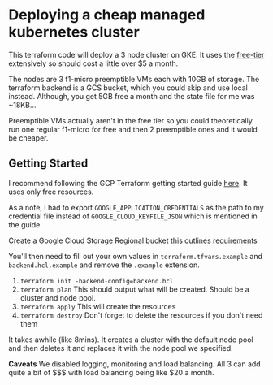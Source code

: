 # Deploying a cheap managed kubernetes cluster

This terraform code will deploy a 3 node cluster on GKE. It uses the [free-tier](https://cloud.google.com/free/) extensively so should cost a little over $5 a month.

The nodes are 3 f1-micro preemptible VMs each with 10GB of storage. The terraform backend is a GCS bucket, which you could skip and use local instead. Although, you get 5GB free a month and the state file for me was ~18KB...

Preemptible VMs actually aren't in the free tier so you could theoretically run one regular f1-micro for free and then 2 preemptible ones and it would be cheaper.

## Getting Started

I recommend following the GCP Terraform getting started guide [here](https://www.terraform.io/docs/providers/google/getting_started.html). It uses only free resources.

As a note, I had to export `GOOGLE_APPLICATION_CREDENTIALS` as the path to my credential file instead of `GOOGLE_CLOUD_KEYFILE_JSON` which is mentioned in the guide.

Create a Google Cloud Storage Regional bucket [this outlines requirements](https://cloud.google.com/storage/docs/naming#requirements)

You'll then need to fill out your own values in `terraform.tfvars.example` and `backend.hcl.example` and remove the `.example` extension.

1. `terraform init -backend-config=backend.hcl`
2. `terraform plan` This should output what will be created. Should be a cluster and node pool.
3. `terraform apply` This will create the resources
4. `terraform destroy` Don't forget to delete the resources if you don't need them

It takes awhile (like 8mins). It creates a cluster with the default node pool and then deletes it and replaces it with the node pool we specified.

**Caveats**
We disabled logging, monitoring and load balancing. All 3 can add quite a bit of $$$ with load balancing being like $20 a month.